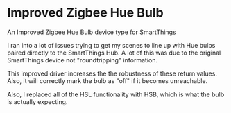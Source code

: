 # Improved Zigbee Hue Bulb
An Improved Zigbee Hue Bulb device type for SmartThings

I ran into a lot of issues trying to get my scenes to line up with Hue bulbs paired directly to the SmartThings Hub.  A lot of this was due to the original SmartThings device not "roundtripping" information. 

This improved driver increases the the robustness of these return values.  Also, it will correctly mark the bulb as "off" if it becomes unreachable. 

Also, I replaced all of the HSL functionality with HSB, which is what the bulb is actually expecting. 
